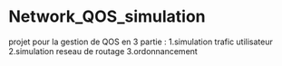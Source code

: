 # Network_QOS_simulation
projet pour la gestion de QOS en 3 partie :
    1.simulation trafic utilisateur 
    2.simulation reseau de routage 
    3.ordonnancement

